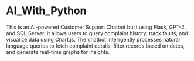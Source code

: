 # AI_With_Python
This is an AI-powered Customer Support Chatbot built using Flask, GPT-2, and SQL Server. It allows users to query complaint history, track faults, and visualize data using Chart.js. The chatbot intelligently processes natural language queries to fetch complaint details, filter records based on dates, and generate real-time graphs for insights.
